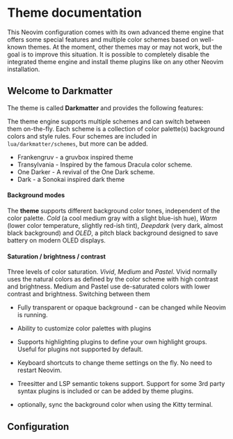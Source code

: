 # Theme documentation

This Neovim configuration comes with its own advanced theme engine that offers some special features and 
multiple color schemes based on well-known themes. At the moment, other themes may or may not work, but 
the goal is to improve this situation. It is possible to completely disable the integrated theme engine 
and install theme plugins like on any other Neovim installation.

## Welcome to Darkmatter
The theme is called **Darkmatter** and provides the following features:

The theme engine supports multiple schemes and can switch between them on-the-fly. Each scheme is a 
collection of color palette(s) background colors and style rules. Four schemes are included in 
`lua/darkmatter/schemes`, but more can be added.

  * Frankengruv - a gruvbox inspired theme
  * Transylvania - Inspired by the famous Dracula color scheme.
  * One Darker - A revival of the One Dark scheme.
  * Dark - a Sonokai inspired dark theme

#### Background modes
The **theme** supports different background color tones, independent of the color palette. *Cold* (a cool 
medium gray with a slight blue-ish hue), *Warm* (lower color temperature, slightly red-ish tint), 
*Deepdark* (very dark, almost black background) and *OLED*, a pitch black background designed to save 
battery on modern OLED displays.

#### Saturation / brightness / contrast
Three levels of color saturation. *Vivid*, *Medium* and *Pastel*. Vivid normally uses the natural colors 
as defined by the color scheme with high contrast and brightness. Medium and Pastel use de-saturated 
colors with lower contrast and brightness. Switching between them

* Fully transparent or opaque background - can be changed while Neovim is running.

* Ability to customize color palettes with plugins

* Supports highlighting plugins to define your own highlight groups. Useful for plugins not supported by 
  default.

* Keyboard shortcuts to change theme settings on the fly. No need to restart Neovim.

* Treesitter and LSP semantic tokens support. Support for some 3rd party syntax plugins is included or 
  can be added by theme plugins.

* optionally, sync the background color when using the Kitty terminal.

## Configuration


